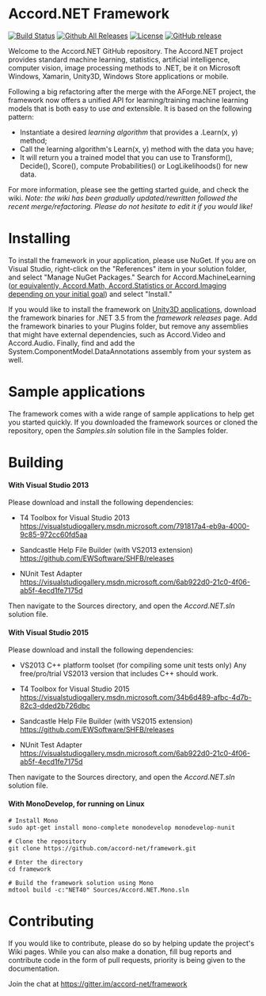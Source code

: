 # Accord.NET Framework

[![Build Status](https://travis-ci.org/accord-net/framework.svg?branch=development)](https://travis-ci.org/accord-net/framework)
[![Github All Releases](https://img.shields.io/github/downloads/accord-net/framework/total.svg?maxAge=2592000)]()
[![License](https://img.shields.io/badge/license-LGPL--2.1-blue.svg)](LICENSE)
[![GitHub release](https://img.shields.io/github/release/accord-net/framework.svg?maxAge=2592000)]()

Welcome to the Accord.NET GitHub repository. The Accord.NET project provides standard machine learning, statistics, artificial intelligence, computer vision, image processing methods to .NET, be it on Microsoft Windows, Xamarin, Unity3D, Windows Store applications or mobile.

Following a big refactoring after the merge with the AForge.NET project, the framework now offers a unified API for learning/training machine learning models that is both easy to use *and* extensible. It is based on the following pattern:

- Instantiate a desired *learning algorithm* that provides a .Learn(x, y) method;
- Call the learning algorithm's Learn(x, y) method with the data you have; 
- It will return you a trained model that you can use to Transform(), Decide(), Score(), compute Probabilities() or LogLikelihoods() for new data.

For more information, please see the getting started guide, and check the wiki. *Note: the wiki has been gradually updated/rewritten followed the recent merge/refactoring. Please do not hesitate to edit it if you would like!*


# Installing

To install the framework in your application, please use NuGet. If you are on Visual Studio, right-click on the "References" item in your solution folder, and select "Manage NuGet Packages." Search for Accord.MachineLearning ([or equivalently, Accord.Math, Accord.Statistics or Accord.Imaging depending on your initial goal](https://www.nuget.org/packages?q=accord.net)) and select "Install."

If you would like to install the framework on [Unity3D applications](https://unity3d.com), download the framework binaries for .NET 3.5 from the *framework releases* page.
Add the framework binaries to your Plugins folder, but remove any assemblies that might have external dependencies, such as Accord.Video and Accord.Audio. Finally, find and
add the System.ComponentModel.DataAnnotations assembly from your system as well.

# Sample applications

The framework comes with a wide range of sample applications to help get you started quickly. If you downloaded the framework sources or cloned the repository, open the *Samples.sln* solution file in the Samples folder.


# Building

#### With Visual Studio 2013

Please download and install the following dependencies:

- T4 Toolbox for Visual Studio 2013
  https://visualstudiogallery.msdn.microsoft.com/791817a4-eb9a-4000-9c85-972cc60fd5aa

- Sandcastle Help File Builder (with VS2013 extension)
  https://github.com/EWSoftware/SHFB/releases

- NUnit Test Adapter
  https://visualstudiogallery.msdn.microsoft.com/6ab922d0-21c0-4f06-ab5f-4ecd1fe7175d

Then navigate to the Sources directory, and open the *Accord.NET.sln* solution file.


#### With Visual Studio 2015

Please download and install the following dependencies:

- VS2013 C++ platform toolset (for compiling some unit tests only)
  Any free/pro/trial VS2013 version that includes C++ should work.

- T4 Toolbox for Visual Studio 2015
  https://visualstudiogallery.msdn.microsoft.com/34b6d489-afbc-4d7b-82c3-dded2b726dbc

- Sandcastle Help File Builder (with VS2015 extension)
  https://github.com/EWSoftware/SHFB/releases

- NUnit Test Adapter
  https://visualstudiogallery.msdn.microsoft.com/6ab922d0-21c0-4f06-ab5f-4ecd1fe7175d

Then navigate to the Sources directory, and open the *Accord.NET.sln* solution file.


#### With MonoDevelop, for running on Linux

    # Install Mono
    sudo apt-get install mono-complete monodevelop monodevelop-nunit

    # Clone the repository
    git clone https://github.com/accord-net/framework.git

    # Enter the directory
    cd framework

    # Build the framework solution using Mono
    mdtool build -c:"NET40" Sources/Accord.NET.Mono.sln
    


# Contributing

If you would like to contribute, please do so by helping update the project's Wiki pages. While you can also make a donation, fill bug reports and contribute code in the form of pull requests, priority is being given to the documentation. 

Join the chat at https://gitter.im/accord-net/framework
